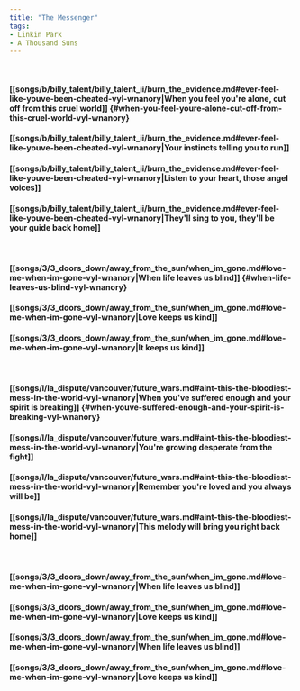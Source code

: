 ```yaml
---
title: "The Messenger"
tags:
- Linkin Park
- A Thousand Suns
---
```

&nbsp;
#### [[songs/b/billy_talent/billy_talent_ii/burn_the_evidence.md#ever-feel-like-youve-been-cheated-vyl-wnanory|When you feel you're alone, cut off from this cruel world]] {#when-you-feel-youre-alone-cut-off-from-this-cruel-world-vyl-wnanory}
#### [[songs/b/billy_talent/billy_talent_ii/burn_the_evidence.md#ever-feel-like-youve-been-cheated-vyl-wnanory|Your instincts telling you to run]]
#### [[songs/b/billy_talent/billy_talent_ii/burn_the_evidence.md#ever-feel-like-youve-been-cheated-vyl-wnanory|Listen to your heart, those angel voices]]
#### [[songs/b/billy_talent/billy_talent_ii/burn_the_evidence.md#ever-feel-like-youve-been-cheated-vyl-wnanory|They'll sing to you, they'll be your guide back home]]
&nbsp;
#### [[songs/3/3_doors_down/away_from_the_sun/when_im_gone.md#love-me-when-im-gone-vyl-wnanory|When life leaves us blind]] {#when-life-leaves-us-blind-vyl-wnanory}
#### [[songs/3/3_doors_down/away_from_the_sun/when_im_gone.md#love-me-when-im-gone-vyl-wnanory|Love keeps us kind]]
#### [[songs/3/3_doors_down/away_from_the_sun/when_im_gone.md#love-me-when-im-gone-vyl-wnanory|It keeps us kind]]
&nbsp;
#### [[songs/l/la_dispute/vancouver/future_wars.md#aint-this-the-bloodiest-mess-in-the-world-vyl-wnanory|When you've suffered enough and your spirit is breaking]] {#when-youve-suffered-enough-and-your-spirit-is-breaking-vyl-wnanory}
#### [[songs/l/la_dispute/vancouver/future_wars.md#aint-this-the-bloodiest-mess-in-the-world-vyl-wnanory|You're growing desperate from the fight]]
#### [[songs/l/la_dispute/vancouver/future_wars.md#aint-this-the-bloodiest-mess-in-the-world-vyl-wnanory|Remember you're loved and you always will be]]
#### [[songs/l/la_dispute/vancouver/future_wars.md#aint-this-the-bloodiest-mess-in-the-world-vyl-wnanory|This melody will bring you right back home]]
&nbsp;
#### [[songs/3/3_doors_down/away_from_the_sun/when_im_gone.md#love-me-when-im-gone-vyl-wnanory|When life leaves us blind]]
#### [[songs/3/3_doors_down/away_from_the_sun/when_im_gone.md#love-me-when-im-gone-vyl-wnanory|Love keeps us kind]]
#### [[songs/3/3_doors_down/away_from_the_sun/when_im_gone.md#love-me-when-im-gone-vyl-wnanory|When life leaves us blind]]
#### [[songs/3/3_doors_down/away_from_the_sun/when_im_gone.md#love-me-when-im-gone-vyl-wnanory|Love keeps us kind]]
